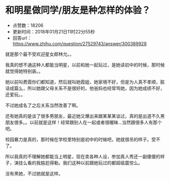 # 和明星做同学/朋友是种怎样的体验？
- 点赞数：18206
- 更新时间：2018年01月21日11时22分55秒
- 回答url：https://www.zhihu.com/question/27529743/answer/300389928
<body>
 <p data-pid="hgNBnWIV">就是那个最不受欢迎星女郎林允。。</p>
 <p data-pid="7Sac3l4g">我真的想不通这种人都能当明星，以前和她一起玩过，是她读初中的时候，那时候就觉得她特别装。。</p>
 <p data-pid="Ehdll6rO">她以前叫费霞你们都知道，然后就叫她霞姐，她家境不好，但是为人真不孝顺，脏话成篇么，所以她跟父母关系不是很好的，他爸妈也经常骂她，因为她成绩不好，还爱玩。。</p>
 <p data-pid="uLLHu7kt">不过她成名了之后关系当然改善了啊。</p>
 <p data-pid="CZetr8EA">还有她真的是谈了很多男朋友，最近她又爆出来跟某某某谈过，真的是出道不久男朋友很多。。以前就是这样！经常跟别人在一起或者很暧昧...当然跟很多人有那个吧。</p>
 <p data-pid="enNR-W5-">校园暴力是真的，那时候在学校里特别是初中的时候吧，她就很吊的样子。受不了。</p>
 <p data-pid="eXKQ17v2">所以我真的不理解她都能当上明星，现在卖各种人设，参加真人秀还一副傻傻的样子，演技么看的我尴尬得勒。我们这种以前跟她玩过的都超级震惊么。</p>
 <p data-pid="7o0FUH29">没有黑她，不过她就是这样。</p>
</body>